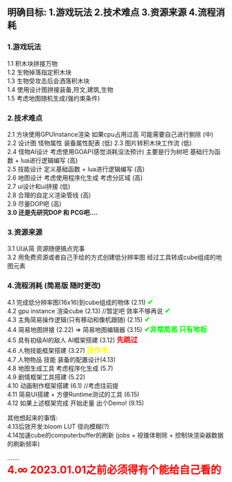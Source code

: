 ## 明确目标: 1.游戏玩法 2.技术难点 3.资源来源 4.流程消耗

### 1.游戏玩法
1.1 积木块拼接万物   
1.2 生物掉落指定积木块  
1.3 生物受攻击后会洒落积木块    
1.4 使用设计图拼接装备,符文,建筑,生物   
1.5 考虑地图随机生成(强约束条件)

### 2.技术难点
2.1 方块使用GPUInstance渲染 如果cpu占用过高 可能需要自己进行剔除 (中)   
2.2 设计图 怪物属性 装备属性配表 (低)
2.3 图片转积木块工作流 (低)         
2.4 怪物AI设计 考虑使用GOAP(感觉消耗没法预计) 主要是行为树吧 基础行为函数 + lua进行逻辑编写 (高)               
2.5 技能设计 定义基础函数 + lua进行逻辑编写 (高)        
2.6 地图设计 考虑使用程序化生成 考虑分区域 (高)        
2.7 ui设计和ui拼接 (低)      
2.8 合理的自定义渲染管线 (高)       
2.9 尽量DOP吧 (高)          
**3.0 还是先研究DOP 和 PCG吧....**          

### 3.资源来源
3.1 UI从简 资源随便搞点完事     
3.2 用免费资源或者自己手绘的方式创建低分辨率图 经过工具转成cube组成的地图元素

### 4.流程消耗 (简易版 随时更改)
4.1 完成低分辨率图(16x16)到cube组成的物体 (2.11)    <font color=#00ff00 size = 3><b>✔</b></font>     
4.2 gpu instance 渲染cube (2.13) //暂定吧 效率不够再说  <font color=#00ff00 size = 3><b>✔</b></font>       
4.3 主角简易操作逻辑(只有移动和像机跟随) (2.15) <font color=#00ff00 size = 3><b>✔</b></font>       
4.4 简易地图拼接 (2.22) => 简易地图编辑器 (3.15) <font color=#00ff00 size = 3><b>✔非常简易 只有地板</b></font>        
4.5 具有初级AI的敌人 AI框架搭建 (3.12)<font color=#ff0000 size = 3><b> 先跳过</b></font>         
4.6 人物技能框架搭建 (3.27) <font color=#ffff00 size = 3><b> 操作中....</b></font>              
4.7 人物物品 技能 装备的配置设计(4.13)      
4.8 地图生成工具 考虑程序化生成 (5.7)       
4.9 剧情框架工具搭建 (5.22)     
4.10 动画制作框架搭建 (6.1) //考虑往前提    
4.11 简易UI搭建 + 方便Runtime测试的工具 (6.15)      
4.12 如果上述框架完成 开始走量 出个Demo! (9.15)

其他想起来的事情:       
4.13后效开发:bloom  LUT 径向模糊(?)         
4.14加速cube的computerbuffer的刷新 (jobs + 视锥体剔除 + 控制块渲染器数据的刷新频率)      

.......     
<font color=#ff0000 size = 5><b>4.∞ 2023.01.01之前必须得有个能给自己看的</b></font>


